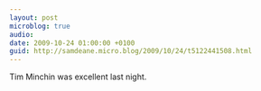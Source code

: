 ```yaml
---
layout: post
microblog: true
audio: 
date: 2009-10-24 01:00:00 +0100
guid: http://samdeane.micro.blog/2009/10/24/t5122441508.html
---
```

Tim Minchin was excellent last night.
